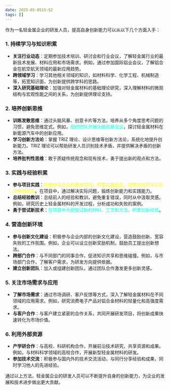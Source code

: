```yaml
---
date: 2025-05-0515:52
tags: []
---
```

作为一名轻金属企业的研发人员，提高自身创新能力可以从以下几个方面入手：

### 1. 持续学习与知识积累
- **关注行业动态**：定期参加技术培训、研讨会和行业会议，了解轻金属行业的最新技术发展、材料应用和市场需求。例如，通过参加国际铝业会议，了解铝合金在航空航天领域的最新应用趋势。
- **跨领域学习**：学习其他相关领域的知识，如材料科学、化学工程、机械制造等，拓宽知识面，为创新提供跨学科的思路。
- **深入研究基础理论**：加强对轻金属材料的基础理论研究，深入理解材料的微观结构与宏观性能之间的关系，为创新提供理论支持。
### 2. 培养创新思维
- **训练发散思维**：通过头脑风暴、创意卡片等方法，培养从多个角度思考问题的习惯，避免思维定式。例如，<font color="#00ffdc">组织团队开展头脑风暴会议</font>，探讨轻金属材料在新能源汽车中的创新应用。
- **学习创新方法论**：掌握 TRIZ 理论、设计思维等创新方法论，系统化地提升创新能力。TRIZ 理论可以帮助研发人员识别技术矛盾，并提供解决矛盾的创新方法。
- **培养批判性思维**：敢于质疑传统观念和现有技术，勇于提出新的观点和方法。
### 3. 实践与经验积累
- **参与项目实践**：<font color="#ffff00">积极参与企业的研发项目，积累实践经验，将理论知识与实际应用相结合</font>。在项目中，通过解决实际问题，锻炼创新能力和实践能力。
- **总结经验教训**：总结前人的经验和教训，避免重复错误，同时从中汲取灵感。例如，研究历史上轻金属材料的开发过程，分析成功和失败的案例。
- **勇于尝试新技术**：<font color="#00ffdc">在项目中大胆尝试新的材料、工艺和方法，积累创新经验</font>。
### 4. 营造创新环境
- **参与创新文化建设**：积极参与企业内部的创新文化建设，营造鼓励创新、宽容失败的工作氛围。例如，企业可以设立创新奖励机制，鼓励员工提出创新想法。
- **跨部门合作**：与不同部门的同事合作，促进知识共享和思维碰撞。例如，与市场部门合作，了解客户需求，为研发方向提供依据。
- **建立创新团队**：加入或组建创新团队，通过团队合作激发更多创新灵感。
### 5. 关注市场需求与应用
- **了解市场需求**：通过市场调研、客户反馈等方式，深入了解轻金属材料在不同领域的应用需求。例如，研究消费电子产品对铝合金材料的轻量化和高强度需求。
- **与客户合作**：与客户建立紧密的合作关系，共同开展研发项目，将创新成果快速转化为市场价值。
### 6. 利用外部资源
- **产学研合作**：与高校、科研机构合作，开展前沿技术研究，共享资源和成果。例如，与材料科学领域的高校合作，开展新型轻金属材料的研发。
- **参加技术交流**：积极参与国内外的技术交流活动，与同行分享经验和成果，同时学习他人的先进经验。

通过以上方法，轻金属企业的研发人员可以不断提升自身的创新能力，为企业的发展和技术进步做出更大贡献。
